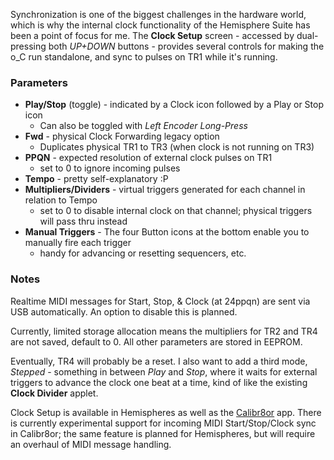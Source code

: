 Synchronization is one of the biggest challenges in the hardware world, which is why the internal clock functionality of the Hemisphere Suite has been a point of focus for me. The **Clock Setup** screen - accessed by dual-pressing both _UP+DOWN_ buttons - provides several controls for making the o_C run standalone, and sync to pulses on TR1 while it's running.

### Parameters
* **Play/Stop** (toggle) - indicated by a Clock icon followed by a Play or Stop icon
  - Can also be toggled with _Left Encoder Long-Press_
* **Fwd** - physical Clock Forwarding legacy option
  - Duplicates physical TR1 to TR3 (when clock is not running on TR3)
* **PPQN** - expected resolution of external clock pulses on TR1
  - set to 0 to ignore incoming pulses
* **Tempo** - pretty self-explanatory :P
* **Multipliers/Dividers** - virtual triggers generated for each channel in relation to Tempo
  - set to 0 to disable internal clock on that channel; physical triggers will pass thru instead
* **Manual Triggers** - The four Button icons at the bottom enable you to manually fire each trigger
  - handy for advancing or resetting sequencers, etc.

### Notes
Realtime MIDI messages for Start, Stop, & Clock (at 24ppqn) are sent via USB automatically. An option to disable this is planned.

Currently, limited storage allocation means the multipliers for TR2 and TR4 are not saved, default to 0. All other parameters are stored in EEPROM.

Eventually, TR4 will probably be a reset. I also want to add a third mode, _Stepped_ - something in between _Play_ and _Stop_, where it waits for external triggers to advance the clock one beat at a time, kind of like the existing **Clock Divider** applet.

Clock Setup is available in Hemispheres as well as the [Calibr8or](https://github.com/djphazer/O_C-BenisphereSuite/wiki/Calibr8or) app.
There is currently experimental support for incoming MIDI Start/Stop/Clock sync in Calibr8or; the same feature is planned for Hemispheres, but will require an overhaul of MIDI message handling.